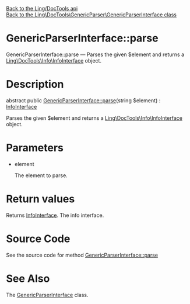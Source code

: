 [Back to the Ling/DocTools api](https://github.com/lingtalfi/DocTools/blob/master/doc/api/Ling/DocTools.md)<br>
[Back to the Ling\DocTools\GenericParser\GenericParserInterface class](https://github.com/lingtalfi/DocTools/blob/master/doc/api/Ling/DocTools/GenericParser/GenericParserInterface.md)


GenericParserInterface::parse
================



GenericParserInterface::parse — Parses the given $element and returns a [Ling\DocTools\Info\InfoInterface](https://github.com/lingtalfi/DocTools/blob/master/doc/api/Ling/DocTools/Info/InfoInterface.md) object.




Description
================


abstract public [GenericParserInterface::parse](https://github.com/lingtalfi/DocTools/blob/master/doc/api/Ling/DocTools/GenericParser/GenericParserInterface/parse.md)(string $element) : [InfoInterface](https://github.com/lingtalfi/DocTools/blob/master/doc/api/Ling/DocTools/Info/InfoInterface.md)




Parses the given $element and returns a [Ling\DocTools\Info\InfoInterface](https://github.com/lingtalfi/DocTools/blob/master/doc/api/Ling/DocTools/Info/InfoInterface.md) object.




Parameters
================


- element

    The element to parse.


Return values
================

Returns [InfoInterface](https://github.com/lingtalfi/DocTools/blob/master/doc/api/Ling/DocTools/Info/InfoInterface.md).
The info interface.







Source Code
===========
See the source code for method [GenericParserInterface::parse](/blob/master/GenericParser/GenericParserInterface.php#L24-L24)


See Also
================

The [GenericParserInterface](https://github.com/lingtalfi/DocTools/blob/master/doc/api/Ling/DocTools/GenericParser/GenericParserInterface.md) class.



